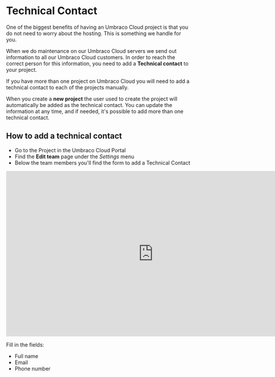 # Technical Contact

One of the biggest benefits of having an Umbraco Cloud project is that you do not need to worry about the hosting. This is something we handle for you.

When we do maintenance on our Umbraco Cloud servers we send out information to all our Umbraco Cloud customers. In order to reach the correct person for this information, you need to add a **Technical contact** to your project.

If you have more than one project on Umbraco Cloud you will need to add a technical contact to each of the projects manually.

When you create a **new project** the user used to create the project will automatically be added as the technical contact. You can update the information at any time, and if needed, it's possible to add more than one technical contact. 

## How to add a technical contact

* Go to the Project in the Umbraco Cloud Portal
* Find the **Edit team** page under the _Settings_ menu
* Below the team members you'll find the form to add a Technical Contact

<iframe width="800" height="450" src="https://www.youtube.com/embed/4--pI7aNmrI?rel=0" frameborder="0" allow="autoplay; encrypted-media" allowfullscreen></iframe>

Fill in the fields:

* Full name
* Email
* Phone number
